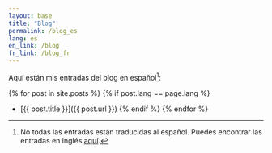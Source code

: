 ```yaml
---
layout: base
title: "Blog"
permalink: /blog_es
lang: es
en_link: /blog
fr_link: /blog_fr
---
```


Aquí están mis entradas del blog en español[^1]:

{% for post in site.posts %}
  {% if post.lang == page.lang %}
  - [{{ post.title }}]({{ post.url }})
  {% endif %}
{% endfor %}

[^1]: No todas las entradas están traducidas al español. Puedes encontrar las entradas en inglés [aquí](/blog).